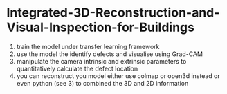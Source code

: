 # Integrated-3D-Reconstruction-and-Visual-Inspection-for-Buildings

1. train the model under transfer learning framework
2. use the model the identify defects and visualise using Grad-CAM
3. manipulate the camera intrinsic and extrinsic parameters to quantitatively calculate the defect location
4. you can reconstruct you model either use colmap or open3d instead or even python (see 3) to combined the 3D and 2D information

